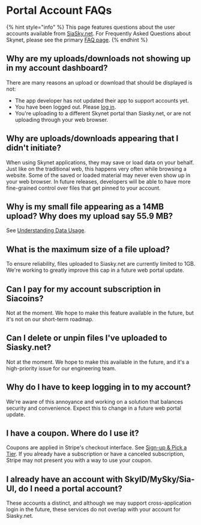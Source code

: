 # Portal Account FAQs

{% hint style="info" %}
This page features questions about the user accounts available from [SiaSky.net](http://siasky.net/). For Frequently Asked Questions about Skynet, please see the primary [FAQ page](../key-concepts/faqs.md).
{% endhint %}

## Why are my uploads/downloads not showing up in my account dashboard?

There are many reasons an upload or download that should be displayed is not:

* The app developer has not updated their app to support accounts yet.
* You have been logged out. Please [log in](https://secure.siasky.net/).
* You're uploading to a different Skynet portal than Siasky.net, or are not uploading through your web browser. 

## Why are uploads/downloads appearing that I didn't initiate?

When using Skynet applications, they may save or load data on your behalf. Just like on the traditional web, this happens very often while browsing a website. Some of the saved or loaded material may never even show up in your web browser. In future releases, developers will be able to have more fine-grained control over files that get pinned to your account.

## Why is my small file appearing as a 14MB upload? Why does my upload say 55.9 MB?

See [Understanding Data Usage](understanding-data-usage.md#upload-calculations).

## What is the maximum size of a file upload?

To ensure reliability, files uploaded to Siasky.net are currently limited to 1GB. We're working to greatly improve this cap in a future web portal update.

## Can I pay for my account subscription in Siacoins?

Not at the moment. We hope to make this feature available in the future, but it's not on our short-term roadmap.

## Can I delete or unpin files I've uploaded to Siasky.net?

Not at the moment. We hope to make this available in the future, and it's a high-priority issue for our engineering team.

## Why do I have to keep logging in to my account?

We're aware of this annoyance and working on a solution that balances security and convenience. Expect this to change in a future web portal update.

## I have a coupon. Where do I use it?

Coupons are applied in Stripe's checkout interface. See [Sign-up & Pick a Tier](sign-up-and-pick-a-tier.md#using-a-coupon-code). If you already have a subscription or have a canceled subscription, Stripe may not present you with a way to use your coupon.

## I already have an account with SkyID/MySky/Sia-UI, do I need a portal account?

These accounts a distinct, and although we may support cross-application login in the future, these services do not overlap with your account for Siasky.net.

